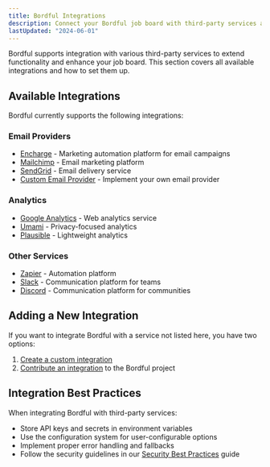 ```yaml
---
title: Bordful Integrations
description: Connect your Bordful job board with third-party services and platforms.
lastUpdated: "2024-06-01"
---
```


Bordful supports integration with various third-party services to extend functionality and enhance your job board. This section covers all available integrations and how to set them up.

## Available Integrations

Bordful currently supports the following integrations:

### Email Providers

- [Encharge](/docs/integrations/encharge.md) - Marketing automation platform for email campaigns
- [Mailchimp](/docs/integrations/mailchimp.md) - Email marketing platform
- [SendGrid](/docs/integrations/sendgrid.md) - Email delivery service
- [Custom Email Provider](/docs/integrations/custom-email.md) - Implement your own email provider

### Analytics

- [Google Analytics](/docs/integrations/google-analytics.md) - Web analytics service
- [Umami](/docs/integrations/umami.md) - Privacy-focused analytics
- [Plausible](/docs/integrations/plausible.md) - Lightweight analytics

### Other Services

- [Zapier](/docs/integrations/zapier.md) - Automation platform
- [Slack](/docs/integrations/slack.md) - Communication platform for teams
- [Discord](/docs/integrations/discord.md) - Communication platform for communities

## Adding a New Integration

If you want to integrate Bordful with a service not listed here, you have two options:

1. [Create a custom integration](/docs/advanced/custom-integrations.md)
2. [Contribute an integration](/docs/contributing/integration-contribution.md) to the Bordful project

## Integration Best Practices

When integrating Bordful with third-party services:

- Store API keys and secrets in environment variables
- Use the configuration system for user-configurable options
- Implement proper error handling and fallbacks
- Follow the security guidelines in our [Security Best Practices](/docs/advanced/security.md) guide 